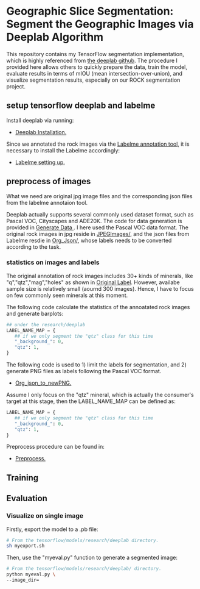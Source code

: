 # Geographic Slice Segmentation: Segment the Geographic Images via Deeplab Algorithm


This repository contains my TensorFlow segmentation implementation, which is highly referenced from [the deeplab github](https://github.com/tensorflow/models/tree/master/research/deeplab). The procedure I provided here allows others to quickly prepare the data, train the model, evaluate results in terms of mIOU (mean intersection-over-union), and visualize segmentation results, especially on our ROCK segmentation project.

## setup tensorflow deeplab and labelme
Install deeplab via running:
* <a href='../g3doc/installation.md'>Deeplab Installation. </a><br>

Since we annotated the rock images via the [Labelme annotation tool](https://github.com/wkentaro/labelme), it is necessary to install the Labelme accordingly:
* <a href='https://github.com/wkentaro/labelme'>Labelme setting up. </a><br>  

## preprocess of images
What we need are original jpg image files and the corresponding json files from the labelme annotaion tool. 

Deeplab actually supports several commonly used dataset format, such as Pascal VOC, Cityscapes and ADE20K. The code for data generation is provided in <a href='../datasets/'>Generate Data </a>. I here used the Pascal VOC data format. The original rock images in jpg reside in <a href='../Rock_1904/JPEGImages'>JPEGImages/</a>, and the json files from Labelme resdie in <a href='../Rock_1904/Org_Json'>Org_Json/</a>, whose labels needs to be converted according to the task. 

### statistics on images and labels
The original annotation of rock images includes 30+ kinds of minerals, like "q","qtz","mag","holes" as shown in <a href='../Rock_1904/preprocess/Org_Label.md'>Original Label</a>. However, availabe sample size is relatively small (aournd 300 images). Hence, I have to focus on few commonly seen minerals at this moment. 

The following code calculate the statistics of the annoatated rock images and generate barplots:

```python
## under the research/deeplab
LABEL_NAME_MAP = {
   ## if we only segment the "qtz" class for this time
   "_background_": 0,
   "qtz": 1,
}
```

The following code is used to 1) limit the labels for segmentation, and 2) generate PNG files as labels following the Pascal VOC format. 

 * <a href='preprocess/Org_json_to_newPNG.py'>Org_json_to_newPNG.</a><br> 
 
 Assume I only focus on the "qtz" mineral, which is actually the consumer's target at this stage, then the LABEL_NAME_MAP can be defined as:

```python
LABEL_NAME_MAP = {
   ## if we only segment the "qtz" class for this time
   "_background_": 0,
   "qtz": 1,
}
```

 

Preprocess procedure can be found in:
* <a href='preprocess/Preprocess.md'>Preprocess.</a><br>

## Training

## Evaluation 

### Visualize on single image

Firstly, export the model to a .pb file:

```bash
# From the tensorflow/models/research/deeplab directory.
sh myexport.sh
```

Then, use the "myeval.py" function to generate a segmented image:

```bash
# From the tensorflow/models/research/deeplab/ directory.
python myeval.py \
--image_dir=

```

